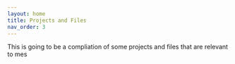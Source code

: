 ```yaml
---
layout: home
title: Projects and Files
nav_order: 3
---
```


This is going to be a compliation of some projects and files that are relevant to mes